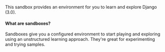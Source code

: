 This sandbox provides an environment for you to learn and explore Django (3.0).

#### What are sandboxes?

Sandboxes give you a configured environment to start playing and exploring using an unstructured learning approach. They're great for experimenting and trying samples.

